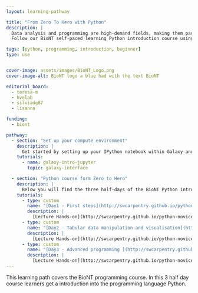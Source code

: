 ```yaml
---
layout: learning-pathway

title: "From Zero To Hero with Python"
description: |
  Data analysis and programming are high-demand fields, making them particularly attractive to job seekers and employees across various industries and academic institutions. Are you eager to acquire the foundational skills of coding using the Python programming language? The [BioNT consortium](https://biont-training.eu/index.html) is offering a training curriculum for job seekers, SME employers, and everyone who would like to gain new skills in the field of life sciences. 
  Follow our BioNT self-paced learning Python introduction course using Galaxy as a programming environment, and the learning materials of the [Carpentries](https://carpentries.org/). 

tags: [python, programming, introduction, beginner]
type: use


cover-image: assets/images/BioNT_Logo.png
cover-image-alt: BioNT logo a blue had with the text BioNT

editorial_board:
  - teresa-m
  - hvelab
  - silviadg87
  - lisanna

funding:
  - biont

pathway:
  - section: "Set up your compute environment"
    description: |
      Get started by setting up your IPython notebook within Galaxy and installing the needed dependencies. You can choose any Galaxy instance you like for this training, we tested the training on US, EU, and AU Galaxy instance.
    tutorials:
      - name: galaxy-intro-jupyter
        topic: galaxy-interface

  - section: "Python course form Zero to Hero"
    description: |
      Below you will find the three half-days of the BioNT Python introduction course on the Galaxy Training Academy 2025 program. Please follow the self-paced learning materials.
    tutorials:
      - type: custom
        name: "[Day1 - First steps](http://swcarpentry.github.io/python-novice-gapminder/01-run-quit.html)"
        description: |
          [Lecture Hands-on](http://swcarpentry.github.io/python-novice-gapminder/01-run-quit.html); [<i class="fas fa-video" aria-hidden="true"></i> Lecture Video](https://lhumos.org/player/5/0/661d1e94e4b08465bc30cbc9/661d1e9be4b08465bc30cbcd)
      - type: custom
        name: "[Day2 - Tabular data manipulation and visualisation](http://swcarpentry.github.io/python-novice-gapminder/07-reading-tabular.html)"
        description: |
          [Lecture Hands-on](http://swcarpentry.github.io/python-novice-gapminder/07-reading-tabular.html); [<i class="fas fa-video" aria-hidden="true"></i> Lecture Video](https://lhumos.org/player/5/1/661d1e94e4b08465bc30cbc9/661d1eb2e4b08465bc30cbd6)
      - type: custom
        name: "[Day3 - Advanced programming ](http://swcarpentry.github.io/python-novice-gapminder/13-conditionals.html)"
        description: |
          [Lecture Hands-on](http://swcarpentry.github.io/python-novice-gapminder/13-conditionals.html); [<i class="fas fa-video" aria-hidden="true"></i> Lecture Video](https://lhumos.org/player/5/2/661d1e94e4b08465bc30cbc9/661d1ec9e4b08465bc30cbdd)
---
```


This learning path covers the BioNT programming course. In this 3 half day course learners get a introduction into the programming language Python.